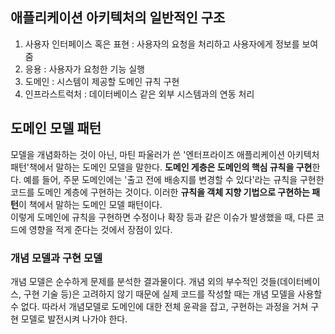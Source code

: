 ## 애플리케이션 아키텍처의 일반적인 구조  
1. 사용자 인터페이스 혹은 표현 : 사용자의 요청을 처리하고 사용자에게 정보를 보여줌  
2. 응용 : 사용자가 요청한 기능 실행  
3. 도메인 : 시스템이 제공할 도메인 규칙 구현  
4. 인프라스트럭처 : 데이터베이스 같은 외부 시스템과의 연동 처리  

## 도메인 모델 패턴  
모델을 개념화하는 것이 아닌, 마틴 파울러가 쓴 '엔터프라이즈 애플리케이션 아키텍처 패턴'책에서 말하는 도메인 모델을 말한다. **도메인 게층은 도메인의 핵심 규칙을 구현**한다. 예를 들어, 주문 도메인에는 '출고 전에 배송지를 변경할 수 있다'라는 규칙을 구현한 코드를 도메인 계층에 구현하는 것이다. 이러한 **규칙을 객체 지향 기법으로 구현하는 패턴**이 책에서 말하는 도메인 모델 패턴이다.  
이렇게 도메인에 규칙을 구현하면 수정이나 확장 등과 같은 이슈가 발생했을 때, 다른 코드에 영향을 적게 준다는 것에서 장점이 있다.  

### 개념 모델과 구현 모델  
개념 모델은 순수하게 문제를 분석한 결과물이다. 개념 외의 부수적인 것들(데이터베이스, 구현 기술 등)은 고려하지 않기 때문에 실제 코드를 작성할 때는 개념 모델을 사용할 수 없다. 따라서 개념모델로 도메인에 대한 전체 윤곽을 잡고, 구현하는 과정을 거쳐 구현 모델로 발전시켜 나가야 한다. 